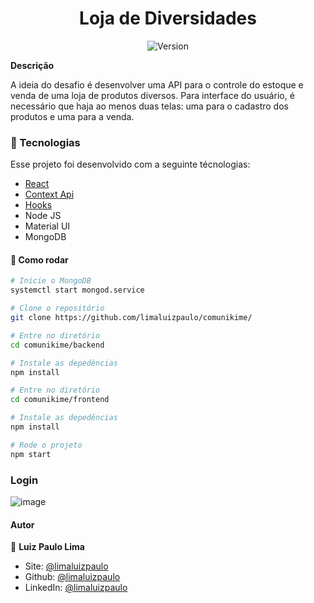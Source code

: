<h1 align="center">Loja de Diversidades</h1>
<p align="center">
  <img alt="Version" src="https://img.shields.io/badge/version-0.1.0-blue.svg?cacheSeconds=2592000" />
  <a href="https://luizpaulo.eng.br" target="_blank">
  </a>
</p>

**Descrição**

A ideia do desafio é desenvolver uma API para o controle do estoque e venda de uma loja de produtos diversos.
Para interface do usuário, é necessário que haja ao menos duas telas: uma para o cadastro dos produtos e uma para a venda. 

### :nut_and_bolt: Tecnologias

Esse projeto foi desenvolvido com a seguinte técnologias:

- [React][reactjs]
- [Context Api][reactjs]
- [Hooks][reactjs]
- Node JS
- Material UI
- MongoDB

[reactjs]: https://reactjs.org

#### :thinking: Como rodar

```bash
# Inicie o MongoDB
systemctl start mongod.service

# Clone o repositório
git clone https://github.com/limaluizpaulo/comunikime/

# Entre no diretório
cd comunikime/backend

# Instale as depedências
npm install

# Entre no diretório
cd comunikime/frontend

# Instale as depedências
npm install

# Rode o projeto
npm start
```

### Login

![image](https://user-images.githubusercontent.com/61104411/136642317-554d7192-7563-44df-a911-6af833d71f5e.png)


#### Autor

👤 **Luiz Paulo Lima**

- Site: [@limaluizpaulo](https://luizpaulo.eng.br)
- Github: [@limaluizpaulo](https://github.com/limaluizpaulo)
- LinkedIn: [@limaluizpaulo](https://linkedin.com/in/limaluizpaulo)
